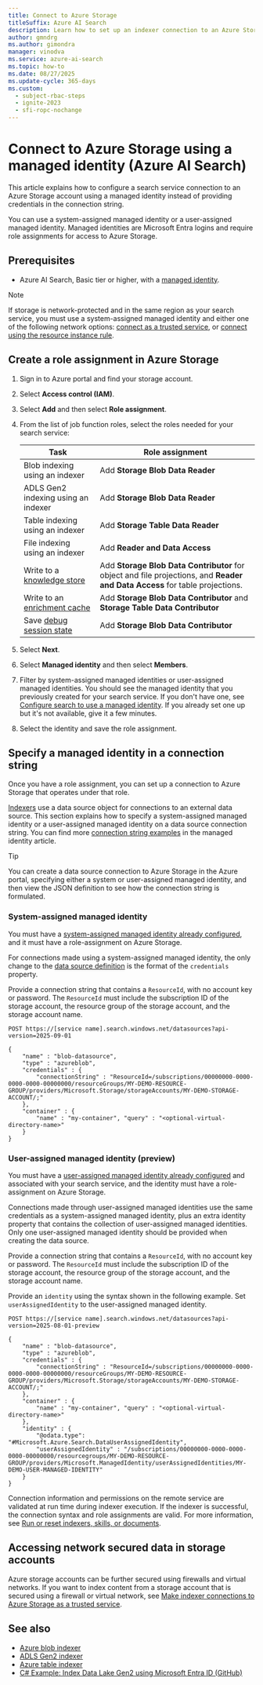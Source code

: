 ```yaml
---
title: Connect to Azure Storage
titleSuffix: Azure AI Search
description: Learn how to set up an indexer connection to an Azure Storage account using a managed identity.
author: gmndrg
ms.author: gimondra
manager: vinodva
ms.service: azure-ai-search
ms.topic: how-to
ms.date: 08/27/2025
ms.update-cycle: 365-days
ms.custom:
  - subject-rbac-steps
  - ignite-2023
  - sfi-ropc-nochange
---
```


# Connect to Azure Storage using a managed identity (Azure AI Search)

This article explains how to configure a search service connection to an Azure Storage account using a managed identity instead of providing credentials in the connection string.

You can use a system-assigned managed identity or a user-assigned managed identity. Managed identities are Microsoft Entra logins and require role assignments for access to Azure Storage. 

## Prerequisites

+ Azure AI Search, Basic tier or higher, with a [managed identity](search-how-to-managed-identities.md).

> [!NOTE]
> If storage is network-protected and in the same region as your search service, you must use a system-assigned managed identity and either one of the following network options: [connect as a trusted service](search-indexer-howto-access-trusted-service-exception.md), or [connect using the resource instance rule](/azure/storage/common/storage-network-security#grant-access-from-azure-resource-instances). 

## Create a role assignment in Azure Storage

1. Sign in to Azure portal and find your storage account.

1. Select **Access control (IAM)**.

1. Select **Add** and then select **Role assignment**.

1. From the list of job function roles, select the roles needed for your search service:

   | Task | Role assignment |
   |------|-----------------|
   | Blob indexing using an indexer | Add **Storage Blob Data Reader** |
   | ADLS Gen2 indexing using an indexer | Add **Storage Blob Data Reader** |
   | Table indexing using an indexer | Add **Storage Table Data Reader** |
   | File indexing using an indexer | Add **Reader and Data Access** |
   | Write to a [knowledge store](knowledge-store-concept-intro.md) | Add **Storage Blob Data Contributor** for object and file projections, and **Reader and Data Access** for table projections. |
   | Write to an [enrichment cache](enrichment-cache-how-to-configure.md) | Add **Storage Blob Data Contributor** and **Storage Table Data Contributor** |
   | Save [debug session state](cognitive-search-debug-session.md) | Add **Storage Blob Data Contributor**  |

1. Select **Next**.

1. Select **Managed identity** and then select **Members**.

1. Filter by system-assigned managed identities or user-assigned managed identities. You should see the managed identity that you previously created for your search service. If you don't have one, see [Configure search to use a managed identity](search-how-to-managed-identities.md). If you already set one up but it's not available, give it a few minutes.

1. Select the identity and save the role assignment.

## Specify a managed identity in a connection string

Once you have a role assignment, you can set up a connection to Azure Storage that operates under that role.

[Indexers](search-indexer-overview.md) use a data source object for connections to an external data source. This section explains how to specify a system-assigned managed identity or a user-assigned managed identity on a data source connection string. You can find more [connection string examples](search-how-to-managed-identities.md#connection-string-examples) in the managed identity article.

> [!TIP]
> You can create a data source connection to Azure Storage in the Azure portal, specifying either a system or user-assigned managed identity, and then view the JSON definition to see how the connection string is formulated.

### System-assigned managed identity

You must have a [system-assigned managed identity already configured](search-how-to-managed-identities.md), and it must have a role-assignment on Azure Storage. 

For connections made using a system-assigned managed identity, the only change to the [data source definition](/rest/api/searchservice/data-sources/create) is the format of the `credentials` property. 

Provide a connection string that contains a `ResourceId`, with no account key or password. The `ResourceId` must include the subscription ID of the storage account, the resource group of the storage account, and the storage account name.

```http
POST https://[service name].search.windows.net/datasources?api-version=2025-09-01

{
    "name" : "blob-datasource",
    "type" : "azureblob",
    "credentials" : { 
        "connectionString" : "ResourceId=/subscriptions/00000000-0000-0000-0000-00000000/resourceGroups/MY-DEMO-RESOURCE-GROUP/providers/Microsoft.Storage/storageAccounts/MY-DEMO-STORAGE-ACCOUNT/;" 
    },
    "container" : { 
        "name" : "my-container", "query" : "<optional-virtual-directory-name>" 
    }
}   
```

### User-assigned managed identity (preview)

You must have a [user-assigned managed identity already configured](search-how-to-managed-identities.md) and associated with your search service, and the identity must have a role-assignment on Azure Storage. 

Connections made through user-assigned managed identities use the same credentials as a system-assigned managed identity, plus an extra identity property that contains the collection of user-assigned managed identities. Only one user-assigned managed identity should be provided when creating the data source. 

Provide a connection string that contains a `ResourceId`, with no account key or password. The `ResourceId` must include the subscription ID of the storage account, the resource group of the storage account, and the storage account name.

Provide an `identity` using the syntax shown in the following example. Set `userAssignedIdentity` to the user-assigned managed identity.

```http
POST https://[service name].search.windows.net/datasources?api-version=2025-08-01-preview

{
    "name" : "blob-datasource",
    "type" : "azureblob",
    "credentials" : { 
        "connectionString" : "ResourceId=/subscriptions/00000000-0000-0000-0000-00000000/resourceGroups/MY-DEMO-RESOURCE-GROUP/providers/Microsoft.Storage/storageAccounts/MY-DEMO-STORAGE-ACCOUNT/;" 
    },
    "container" : { 
        "name" : "my-container", "query" : "<optional-virtual-directory-name>" 
    },
    "identity" : { 
        "@odata.type": "#Microsoft.Azure.Search.DataUserAssignedIdentity",
        "userAssignedIdentity" : "/subscriptions/00000000-0000-0000-0000-00000000/resourcegroups/MY-DEMO-RESOURCE-GROUP/providers/Microsoft.ManagedIdentity/userAssignedIdentities/MY-DEMO-USER-MANAGED-IDENTITY" 
    }
}   
```

Connection information and permissions on the remote service are validated at run time during indexer execution. If the indexer is successful, the connection syntax and role assignments are valid. For more information, see [Run or reset indexers, skills, or documents](search-howto-run-reset-indexers.md).

## Accessing network secured data in storage accounts

Azure storage accounts can be further secured using firewalls and virtual networks. If you want to index content from a storage account that is secured using a firewall or virtual network, see [Make indexer connections to Azure Storage as a trusted service](search-indexer-howto-access-trusted-service-exception.md).

## See also

+ [Azure blob indexer](search-how-to-index-azure-blob-storage.md)
+ [ADLS Gen2 indexer](search-how-to-index-azure-data-lake-storage.md)
+ [Azure table indexer](search-how-to-index-azure-tables.md)
+ [C# Example: Index Data Lake Gen2 using Microsoft Entra ID (GitHub)](https://github.com/Azure-Samples/azure-search-dotnet-utilities/blob/main/data-lake-gen2-acl-indexing/README.md)
